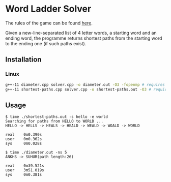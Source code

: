 # Word Ladder Solver
The rules of the game can be found [here](https://en.wikipedia.org/wiki/Word_ladder).

Given a new-line-separated list of 4 letter words, a starting word and an ending word, the programme returns shortest paths from the starting word to the ending one (if such paths exist).
## Installation
### Linux
```bash
g++-11 diameter.cpp solver.cpp -o diameter.out -O3 -fopenmp # requires c++17
g++-11 shortest-paths.cpp solver.cpp -o shortest-paths.out -O3 # requires c++17
```

## Usage
```
$ time ./shortest-paths.out -s hello -e world
Searching for paths from HELLO to WORLD ...
HELLO -> HELLS -> HEALS -> HEALD -> WEALD -> WOALD -> WORLD

real    0m0.390s
user    0m0.362s
sys     0m0.028s
```


```
$ time ./diameter.out -ns 5
ANKHS -> SUHUR(path length:26)                                                            

real    0m39.521s
user    3m51.019s
sys     0m0.381s
```
